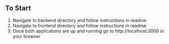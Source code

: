 ## To Start
1. Navigate to backend directory and follow instructions in readme
2. Navigate to frontend directory and follow instructions in readme
3. Once both applications are up and running go to http://localhost:3000 in your browser